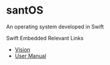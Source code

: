 # santOS
An operating system developed in Swift







 Swift Embedded Relevant Links
* [Vision](https://github.com/apple/swift-evolution/blob/main/visions/embedded-swift.md)
* [User Manual](https://github.com/apple/swift/blob/main/docs/EmbeddedSwift/UserManual.md)

